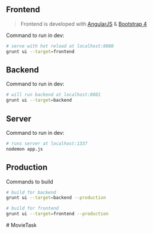 ## Frontend
> Frontend is developed with [AngularJS](https://angularjs.org/) & [Bootstrap 4](https://getbootstrap.com/)

Command to run in dev:
``` bash
# serve with hot reload at localhost:8080
grunt ui --target=frontend
```

## Backend
Command to run in dev:
``` bash
# will run backend at localhost:8081
grunt ui --target=backend
```

## Server
Command to run in dev:
``` bash
# runs server at localhost:1337
nodemon app.js
```

## Production
Commands to build 
``` bash
# build for backend
grunt ui --target=backend --production

# build for frontend
grunt ui --target=frontend --production
```
#   M o v i e T a s k  
 